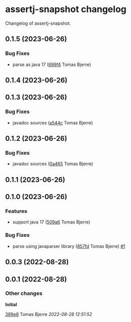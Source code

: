 # assertj-snapshot changelog

Changelog of assertj-snapshot.

## 0.1.5 (2023-06-26)

### Bug Fixes

-  parse as java 17 ([699f4](https://github.com/tomasbjerre/assertj-snapshot/commit/699f4ee18e476d2) Tomas Bjerre)  

## 0.1.4 (2023-06-26)

## 0.1.3 (2023-06-26)

### Bug Fixes

-  javadoc sources ([a544c](https://github.com/tomasbjerre/assertj-snapshot/commit/a544cf3036cfa2a) Tomas Bjerre)  

## 0.1.2 (2023-06-26)

### Bug Fixes

-  javadoc sources ([0a465](https://github.com/tomasbjerre/assertj-snapshot/commit/0a465057591d1a2) Tomas Bjerre)  

## 0.1.1 (2023-06-26)

## 0.1.0 (2023-06-26)

### Features

-  support java 17 ([509a6](https://github.com/tomasbjerre/assertj-snapshot/commit/509a63ad16992e4) Tomas Bjerre)  

### Bug Fixes

-  parse using javaparser library ([857fd](https://github.com/tomasbjerre/assertj-snapshot/commit/857fd0b0afa5b12) Tomas Bjerre)  [#1](https://github.com/tomasbjerre/assertj-snapshot/issues/1)  

## 0.0.3 (2022-08-28)

## 0.0.1 (2022-08-28)

### Other changes

**Initial**


[389e8](https://github.com/tomasbjerre/assertj-snapshot/commit/389e8e2ba872cf7) Tomas Bjerre *2022-08-28 12:51:52*



